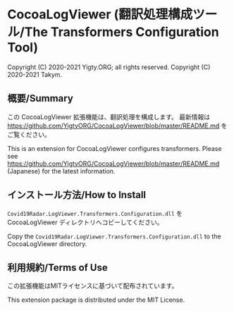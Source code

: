 # CocoaLogViewer (翻訳処理構成ツール/The Transformers Configuration Tool)
Copyright (C) 2020-2021 Yigty.ORG; all rights reserved.
Copyright (C) 2020-2021 Takym.

## 概要/Summary
この CocoaLogViewer 拡張機能は、翻訳処理を構成します。
最新情報は <https://github.com/YigtyORG/CocoaLogViewer/blob/master/README.md> をご覧ください。

This is an extension for CocoaLogViewer configures transformers.
Please see <https://github.com/YigtyORG/CocoaLogViewer/blob/master/README.md> (Japanese) for the latest information.

## インストール方法/How to Install
`Covid19Radar.LogViewer.Transformers.Configuration.dll` を CocoaLogViewer ディレクトリへコピーしてください。

Copy the `Covid19Radar.LogViewer.Transformers.Configuration.dll` to the CocoaLogViewer directory.

## 利用規約/Terms of Use
この拡張機能はMITライセンスに基づいて配布されています。

This extension package is distributed under the MIT License.
